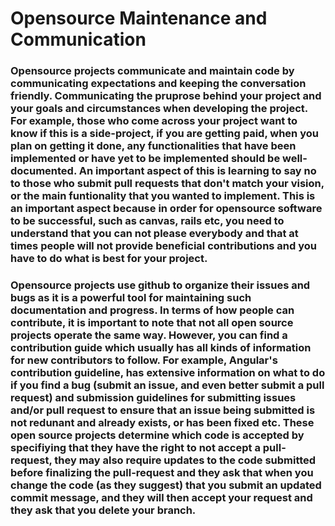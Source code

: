 # Opensource Maintenance and Communication 
### Opensource projects communicate and maintain code by communicating expectations and keeping the conversation friendly. Communicating the pruprose behind your project and your goals and circumstances when developing the project. For example, those who come across your project want to know if this is a side-project, if you are getting paid, when you plan on getting it done, any functionalities that have been implemented or have yet to be implemented should be well-documented. An important aspect of this is learning to say no to those who submit pull requests that don't match your vision, or the main funtionality that you wanted to implement. This is an important aspect because in order for opensource software to be successful, such as canvas, rails etc, you need to understand that you can not please everybody and that at times people will not provide beneficial contributions and you have to do what is best for your project. 

### Opensource projects use github to organize their issues and bugs as it is a powerful tool for maintaining such documentation and progress. In terms of how people can contribute, it is important to note that not all open source projects operate the same way. However, you can find a contribution guide which usually has all kinds of information for new contributors to follow. For example, Angular's contribution guideline, has extensive information on what to do if you find a bug (submit an issue, and even better submit a pull request) and submission guidelines for submitting issues and/or pull request to ensure that an issue being submitted is not redunant and already exists, or has been fixed etc. These open source projects determine which code is accepted by specifiying that they have the right to not accept a pull-request, they may also require updates to the code submitted before finalizing the pull-request and they ask that when you change the code (as they suggest) that you submit an updated commit message, and they will then accept your request and they ask that you delete your branch.  